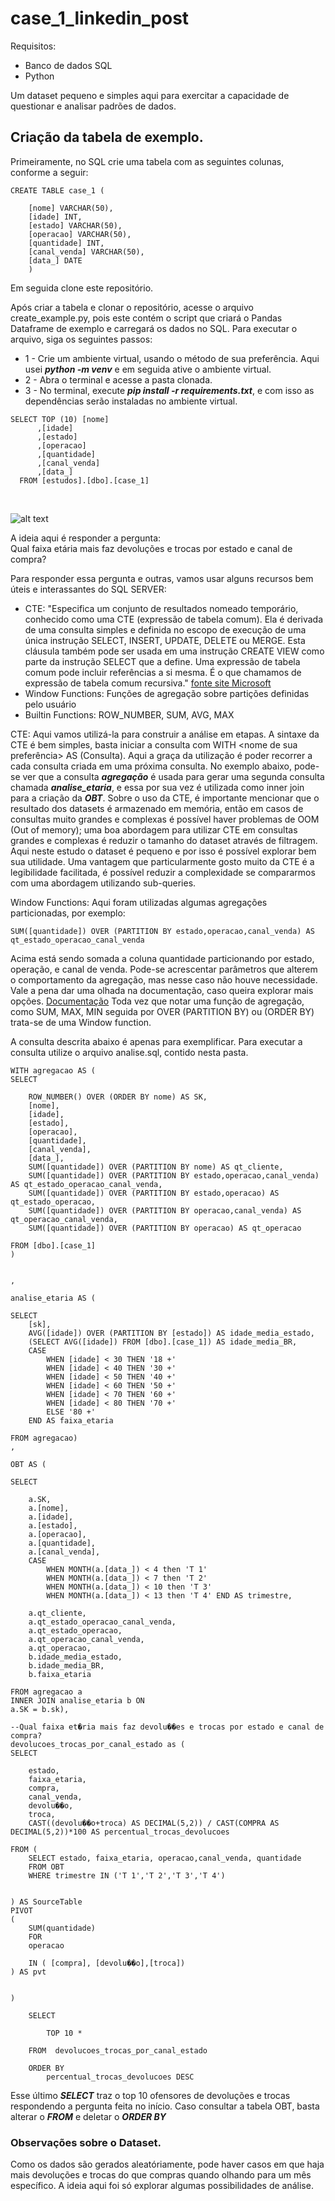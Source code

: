 # case_1_linkedin_post
Requisitos:
* Banco de dados SQL
* Python

Um dataset pequeno e simples aqui para exercitar a capacidade de questionar e analisar padrões de dados. <br>

## Criação da tabela de exemplo.
Primeiramente, no SQL crie uma tabela com as seguintes colunas, conforme a seguir:
```
CREATE TABLE case_1 (

	[nome] VARCHAR(50),
	[idade] INT,
	[estado] VARCHAR(50),
	[operacao] VARCHAR(50),
	[quantidade] INT,
	[canal_venda] VARCHAR(50),
	[data_] DATE
	)
```
Em seguida clone este repositório.

Após criar a tabela e clonar o repositório, acesse o arquivo create_example.py, pois este contém o script que criará o Pandas Dataframe de exemplo e carregará os dados no SQL. 
Para executar o arquivo, siga os seguintes passos:
* 1 - Crie um ambiente virtual, usando o método de sua preferência. Aqui usei ***python -m venv*** e em seguida ative o ambiente virtual.
* 2 - Abra o terminal e acesse a pasta clonada.
* 3 - No terminal, execute ***pip install -r requirements.txt***, e com isso as dependências serão instaladas no ambiente virtual.

```
SELECT TOP (10) [nome]
      ,[idade]
      ,[estado]
      ,[operacao]
      ,[quantidade]
      ,[canal_venda]
      ,[data_]
  FROM [estudos].[dbo].[case_1]
```
 <br>

![alt text](imagens/exemplo.png)

A ideia aqui é responder a pergunta:  <br>
Qual faixa etária mais faz devoluções e trocas por estado e canal de compra?

Para responder essa pergunta e outras, vamos usar alguns recursos bem úteis e interassantes do SQL SERVER:  <br>
* CTE: "Especifica um conjunto de resultados nomeado temporário, conhecido como uma CTE (expressão de tabela comum). Ela é derivada de uma consulta simples e definida no escopo de execução de uma única instrução SELECT, INSERT, UPDATE, DELETE ou MERGE. Esta cláusula também pode ser usada em uma instrução CREATE VIEW como parte da instrução SELECT que a define. Uma expressão de tabela comum pode incluir referências a si mesma. É o que chamamos de expressão de tabela comum recursiva." [fonte site Microsoft](https://learn.microsoft.com/pt-br/sql/t-sql/queries/with-common-table-expression-transact-sql?view=sql-server-ver16) <br>
* Window Functions: Funções de agregação sobre partições definidas pelo usuário
* Builtin Functions: ROW_NUMBER, SUM, AVG, MAX

CTE: Aqui vamos utilizá-la para construir a análise em etapas. A sintaxe da CTE é bem simples, basta iniciar a consulta com WITH <nome de sua preferência> AS (Consulta).
Aqui a graça da utilização é poder recorrer a cada consulta criada em uma próxima consulta. No exemplo abaixo, pode-se ver que a consulta ***agregação*** é usada para gerar uma segunda consulta chamada ***analise_etaria***, e essa por sua vez é utilizada como inner join para a criação da ***OBT***. 
Sobre o uso da CTE, é importante mencionar que o resultado dos datasets é armazenado em memória, então em casos de consultas muito grandes e complexas é possível haver problemas de OOM (Out of memory); uma boa abordagem para utilizar CTE em consultas grandes e complexas é reduzir o tamanho do dataset através de filtragem. <br>
Aqui neste estudo o dataset é pequeno e por isso é possível explorar bem sua utilidade. Uma vantagem que particularmente gosto muito da CTE é a legibilidade facilitada, é possível reduzir a complexidade se compararmos com uma abordagem utilizando sub-queries.

Window Functions: Aqui foram utilizadas algumas agregações particionadas, por exemplo:

```
SUM([quantidade]) OVER (PARTITION BY estado,operacao,canal_venda) AS qt_estado_operacao_canal_venda
```
Acima está sendo somada a coluna quantidade particionando por estado, operação, e canal de venda. Pode-se acrescentar parâmetros que alterem o comportamento da agregação, mas nesse caso não houve necessidade. Vale a pena dar uma olhada na documentação, caso queira explorar mais opções. [Documentação](https://learn.microsoft.com/en-us/sql/t-sql/queries/select-window-transact-sql?view=sql-server-ver16)
Toda vez que notar uma função de agregação, como SUM, MAX, MIN seguida por OVER (PARTITION BY) ou (ORDER BY) trata-se de uma Window function.

A consulta descrita abaixo é apenas para exemplificar. Para executar a consulta utilize o arquivo analise.sql, contido nesta pasta.

```
WITH agregacao AS (
SELECT 

	ROW_NUMBER() OVER (ORDER BY nome) AS SK,
	[nome],
	[idade],
	[estado],
	[operacao],
	[quantidade],	
	[canal_venda],
	[data_],
	SUM([quantidade]) OVER (PARTITION BY nome) AS qt_cliente,
	SUM([quantidade]) OVER (PARTITION BY estado,operacao,canal_venda) AS qt_estado_operacao_canal_venda,
	SUM([quantidade]) OVER (PARTITION BY estado,operacao) AS qt_estado_operacao,
	SUM([quantidade]) OVER (PARTITION BY operacao,canal_venda) AS qt_operacao_canal_venda,
	SUM([quantidade]) OVER (PARTITION BY operacao) AS qt_operacao

FROM [dbo].[case_1]
)


,

analise_etaria AS (

SELECT
	[sk],	
	AVG([idade]) OVER (PARTITION BY [estado]) AS idade_media_estado,
	(SELECT AVG([idade]) FROM [dbo].[case_1]) AS idade_media_BR,
	CASE
		WHEN [idade] < 30 THEN '18 +' 
		WHEN [idade] < 40 THEN '30 +' 
		WHEN [idade] < 50 THEN '40 +' 
		WHEN [idade] < 60 THEN '50 +' 
		WHEN [idade] < 70 THEN '60 +' 
		WHEN [idade] < 80 THEN '70 +' 
		ELSE '80 +' 
	END AS faixa_etaria

FROM agregacao)
,

OBT AS (

SELECT

	a.SK,
	a.[nome],
	a.[idade],
	a.[estado],
	a.[operacao],
	a.[quantidade],	
	a.[canal_venda],
	CASE 
		WHEN MONTH(a.[data_]) < 4 then 'T 1'
		WHEN MONTH(a.[data_]) < 7 then 'T 2'
		WHEN MONTH(a.[data_]) < 10 then 'T 3'
		WHEN MONTH(a.[data_]) < 13 then 'T 4' END AS trimestre,

	a.qt_cliente,
	a.qt_estado_operacao_canal_venda,
	a.qt_estado_operacao,
	a.qt_operacao_canal_venda,
	a.qt_operacao,
	b.idade_media_estado,
	b.idade_media_BR,
	b.faixa_etaria

FROM agregacao a
INNER JOIN analise_etaria b ON 
a.SK = b.sk),

--Qual faixa et�ria mais faz devolu��es e trocas por estado e canal de compra?
devolucoes_trocas_por_canal_estado as (
SELECT 

	estado, 
	faixa_etaria, 
	compra,
	canal_venda,
	devolu��o,
	troca, 
	CAST((devolu��o+troca) AS DECIMAL(5,2)) / CAST(COMPRA AS DECIMAL(5,2))*100 AS percentual_trocas_devolucoes

FROM (
    SELECT estado, faixa_etaria, operacao,canal_venda, quantidade
    FROM OBT
	WHERE trimestre IN ('T 1','T 2','T 3','T 4')


) AS SourceTable
PIVOT  
(  
    SUM(quantidade)  
    FOR   
    operacao   

    IN ( [compra], [devolu��o],[troca])  
) AS pvt


)

	SELECT 
	
		TOP 10 * 
	
	FROM  devolucoes_trocas_por_canal_estado
	
	ORDER BY 
		percentual_trocas_devolucoes DESC
```

Esse último ***SELECT*** traz o top 10 ofensores de devoluções e trocas respondendo a pergunta feita no início. Caso consultar a tabela OBT, basta alterar o ***FROM*** e deletar o ***ORDER BY***

### Observações sobre o Dataset.
Como os dados são gerados aleatóriamente, pode haver casos em que haja mais devoluções e trocas do que compras quando olhando para um mês específico. A ideia aqui foi só explorar algumas possibilidades de análise.